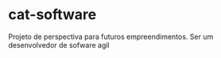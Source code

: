 # cat-software

Projeto de perspectiva para futuros empreendimentos. 
Ser um desenvolvedor de sofware agil
